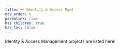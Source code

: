 ```yaml
---
title: 🗝️ Identity & Access Mgmt
nav_order: 6
permalink: /iam
has_children: true
has_toc: false
---
```


Identity & Access Management projects are listed here!